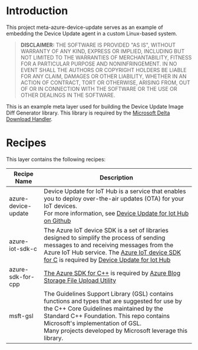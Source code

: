# Introduction

This project meta-azure-device-update serves as an example of embedding the Device Update agent in a custom Linux-based system.

> **DISCLAIMER:**
THE SOFTWARE IS PROVIDED "AS IS", WITHOUT WARRANTY OF ANY KIND, EXPRESS OR IMPLIED, INCLUDING BUT NOT LIMITED TO THE WARRANTIES OF MERCHANTABILITY, FITNESS FOR A PARTICULAR PURPOSE AND NONINFRINGEMENT. IN NO EVENT SHALL THE AUTHORS OR COPYRIGHT HOLDERS BE LIABLE FOR ANY CLAIM, DAMAGES OR OTHER LIABILITY, WHETHER IN AN ACTION OF CONTRACT, TORT OR OTHERWISE, ARISING FROM, OUT OF OR IN CONNECTION WITH THE SOFTWARE OR THE USE OR OTHER DEALINGS IN THE SOFTWARE.

This is an example meta layer used for building the Device Update Image Diff Generator library. This library is required by the [Microsoft Delta Download Handler](https://github.com/Azure/iot-hub-device-update/tree/main/src/extensions/download_handlers/plugin_examples/microsoft_delta_download_handler).

# Recipes

This layer contains the following recipes:

| Recipe Name      | Description |
| ------------- | ---------- |
| azure-device-update | Device Update for IoT Hub is a service that enables you to deploy over-the-air updates (OTA) for your IoT devices.<br/>For more information, see [Device Update for Iot Hub on Github](https://github.com/Azure/iot-hub-device-update) |
| azure-iot-sdk-c | The Azure IoT device SDK is a set of libraries designed to simplify the process of sending messages to and receiving messages from the Azure IoT Hub service. The [Azure IoT device SDK for C](https://learn.microsoft.com/en-us/azure/iot-hub/iot-hub-device-sdk-c-intro) is required by [Device Update for Iot Hub](https://github.com/Azure/iot-hub-device-update)  |
| azure-sdk-for-cpp | [The Azure SDK for C++](https://github.com/Azure/azure-sdk-for-cpp) is required by [Azure Blog Storage File Upload Utility](https://github.com/Azure/azure-blob-storage-file-upload-utility/blob/main/README.md) |
| msft-gsl | The Guidelines Support Library (GSL) contains functions and types that are suggested for use by the C++ Core Guidelines maintained by the Standard C++ Foundation. This repo contains Microsoft's implementation of GSL. <br/> Many projects developed by Microsoft leverage this library.|
